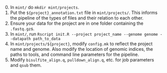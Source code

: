 0. In `mint/` do `mkdir mint/projects`.
1. Put the `${project}_annotation.txt` file in `mint/projects/`. This informs the pipeline of the types of files and their relation to each other.
2. Ensure your data for the project are in one folder containing the `.fastq.gz`s.
3. In `mint/`, run `Rscript init.R --project project_name --genome genome --datapath path_to_data`
4. In `mint/projects/${project}`, modify `config.mk` to reflect the project name and genome. Also modify the location of genomic indices, the paths to tools, and command line parameters for the pipeline.
4. Modify `bisulfite_align.q`, `pulldown_align.q`, etc. for job parameters and `qsub` them.

